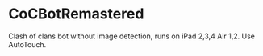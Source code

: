 # CoCBotRemastered
Clash of clans bot without image detection, runs on iPad 2,3,4 Air 1,2. Use AutoTouch.
